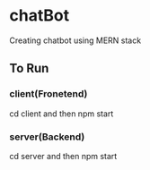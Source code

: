 # chatBot
Creating chatbot using MERN stack

## To Run
### client(Fronetend)
cd client and then npm start
### server(Backend)
cd server and then npm start
